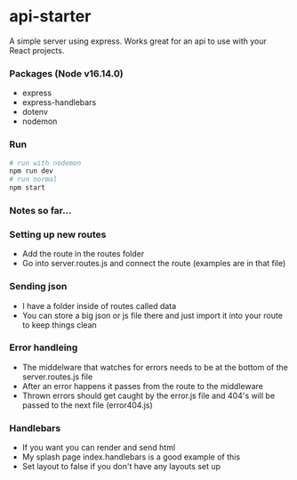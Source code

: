 # api-starter
A simple server using express. Works great for an api to use with your React projects.

### Packages (Node v16.14.0)
* express
* express-handlebars
* dotenv
* nodemon

### Run
```sh
# run with nodemon
npm run dev
# run normal
npm start
```
### Notes so far...
### Setting up new routes
* Add the route in the routes folder
* Go into server.routes.js and connect the route (examples are in that file)

### Sending json
* I have a folder inside of routes called data
* You can store a big json or js file there and just import it into your route to keep things clean

### Error handleing
* The middelware that watches for errors needs to be at the bottom of the server.routes.js file
* After an error happens it passes from the route to the middleware
* Thrown errors should get caught by the error.js file and 404's will be passed to the next file (error404.js)

### Handlebars
* If you want you can render and send html
* My splash page index.handlebars is a good example of this
* Set layout to false if you don't have any layouts set up